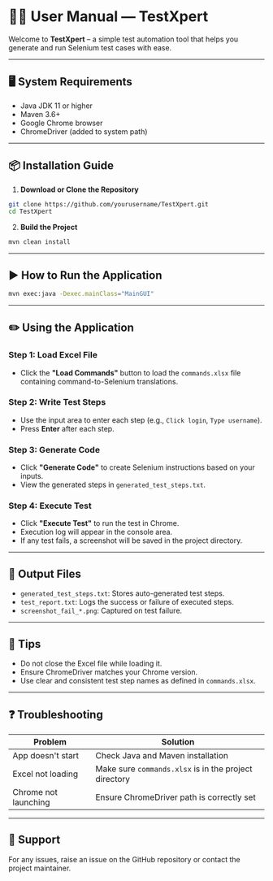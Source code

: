 
# 👩‍🏫 User Manual — TestXpert

Welcome to **TestXpert** – a simple test automation tool that helps you generate and run Selenium test cases with ease.

---

## 🖥️ System Requirements

- Java JDK 11 or higher
- Maven 3.6+
- Google Chrome browser
- ChromeDriver (added to system path)

---

## 📦 Installation Guide

1. **Download or Clone the Repository**

```bash
git clone https://github.com/yourusername/TestXpert.git
cd TestXpert
```

2. **Build the Project**

```bash
mvn clean install
```

---

## ▶️ How to Run the Application

```bash
mvn exec:java -Dexec.mainClass="MainGUI"
```

---

## ✏️ Using the Application

### Step 1: Load Excel File

- Click the **"Load Commands"** button to load the `commands.xlsx` file containing command-to-Selenium translations.

### Step 2: Write Test Steps

- Use the input area to enter each step (e.g., `Click login`, `Type username`).
- Press **Enter** after each step.

### Step 3: Generate Code

- Click **"Generate Code"** to create Selenium instructions based on your inputs.
- View the generated steps in `generated_test_steps.txt`.

### Step 4: Execute Test

- Click **"Execute Test"** to run the test in Chrome.
- Execution log will appear in the console area.
- If any test fails, a screenshot will be saved in the project directory.

---

## 📄 Output Files

- `generated_test_steps.txt`: Stores auto-generated test steps.
- `test_report.txt`: Logs the success or failure of executed steps.
- `screenshot_fail_*.png`: Captured on test failure.

---

## 📌 Tips

- Do not close the Excel file while loading it.
- Ensure ChromeDriver matches your Chrome version.
- Use clear and consistent test step names as defined in `commands.xlsx`.

---

## ❓ Troubleshooting

| Problem                            | Solution                                              |
|-----------------------------------|--------------------------------------------------------|
| App doesn't start                 | Check Java and Maven installation                     |
| Excel not loading                 | Make sure `commands.xlsx` is in the project directory |
| Chrome not launching              | Ensure ChromeDriver path is correctly set             |

---

## 🙋 Support

For any issues, raise an issue on the GitHub repository or contact the project maintainer.

